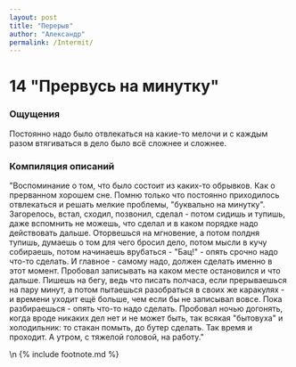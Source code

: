 ```yaml
---
layout: post
title: "Перерыв"
author: "Александр"
permalink: /Intermit/
---
```


# 14 "Прервусь на минутку"

### Ощущения
Постоянно надо было отвлекаться на какие-то мелочи и с каждым разом втягиваться в дело было всё сложнее и сложнее.

### Компиляция описаний
"Воспоминание о том, что было состоит из каких-то обрывков. Как о прерванном хорошем сне. Помню только что постоянно приходилось отвлекаться и решать мелкие проблемы, "буквально на минутку". Загорелось, встал, сходил, позвонил, сделал - потом сидишь и тупишь, даже вспомнить не можешь, что сделал и в каком порядке надо действовать дальше. Оторвешься на мгновение, а потом полдня тупишь, думаешь о том для чего бросил дело, потом мысли в кучу собираешь, потом начинаешь врубаться - "Бац!" - опять срочно надо что-то сделать. И главное - самому надо, должен сделать именно в этот момент. Пробовал записывать на каком месте остановился и что дальше. Пишешь на бегу, ведь что писать полчаса, если прерываешься на пару минут, а потом пытаешься разобраться в своих же каракулях - и времени уходит ещё больше, чем если бы не записывал вовсе. Пока разбираешься - опять что-то надо сделать. Пробовал ночью догонять, когда вроде никаких дел нет и не может быть, так всякая "бытовуха" и холодильник: то стакан помыть, до бутер сделать. Так время и проходит. А утром, с тяжелой головой, на работу." 


\n {% include footnote.md %}
